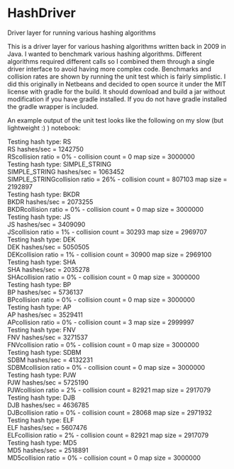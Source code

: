 # HashDriver
Driver layer for running various hashing algorithms 

This is a driver layer for various hashing algorithms written back in 2009 in Java. I wanted to benchmark various hashing algorithms. Different algorithms required different calls so I combined them through a single driver interface to avoid having more complex code. Benchmarks and collision rates are shown by running the unit test which is fairly simplistic. I did this originally in Netbeans and decided to open source it under the MIT license with gradle for the build. It should download and build a jar without modification if you have gradle installed. If you do not have gradle installed the gradle wrapper is included.

An example output of the unit test looks like the following on my slow (but lightweight :) ) notebook:

Testing hash type: RS </br>
RS hashes/sec = 1242750 </br>
RScollision ratio = 0% - collision count = 0 map size = 3000000 </br>
Testing hash type: SIMPLE_STRING </br>
SIMPLE_STRING hashes/sec = 1063452 </br>
SIMPLE_STRINGcollision ratio = 26% - collision count = 807103 map size = 2192897 </br>
Testing hash type: BKDR </br>
BKDR hashes/sec = 2073255 </br>
BKDRcollision ratio = 0% - collision count = 0 map size = 3000000 </br>
Testing hash type: JS </br>
JS hashes/sec = 3409090 </br>
JScollision ratio = 1% - collision count = 30293 map size = 2969707 </br>
Testing hash type: DEK </br>
DEK hashes/sec = 5050505 </br>
DEKcollision ratio = 1% - collision count = 30900 map size = 2969100 </br>
Testing hash type: SHA </br>
SHA hashes/sec = 2035278 </br>
SHAcollision ratio = 0% - collision count = 0 map size = 3000000 </br>
Testing hash type: BP </br>
BP hashes/sec = 5736137 </br>
BPcollision ratio = 0% - collision count = 0 map size = 3000000 </br>
Testing hash type: AP </br>
AP hashes/sec = 3529411 </br>
APcollision ratio = 0% - collision count = 3 map size = 2999997 </br>
Testing hash type: FNV </br>
FNV hashes/sec = 3271537 </br>
FNVcollision ratio = 0% - collision count = 0 map size = 3000000 </br>
Testing hash type: SDBM </br>
SDBM hashes/sec = 4132231 </br>
SDBMcollision ratio = 0% - collision count = 0 map size = 3000000 </br>
Testing hash type: PJW </br>
PJW hashes/sec = 5725190 </br>
PJWcollision ratio = 2% - collision count = 82921 map size = 2917079 </br>
Testing hash type: DJB </br>
DJB hashes/sec = 4636785 </br>
DJBcollision ratio = 0% - collision count = 28068 map size = 2971932 </br>
Testing hash type: ELF </br>
ELF hashes/sec = 5607476 </br>
ELFcollision ratio = 2% - collision count = 82921 map size = 2917079 </br>
Testing hash type: MD5 </br>
MD5 hashes/sec = 2518891 </br>
MD5collision ratio = 0% - collision count = 0 map size = 3000000 </br>

